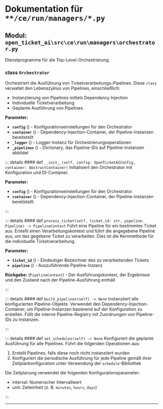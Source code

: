 # Dokumentation für `**/ce/run/managers/*.py`

## Modul: `open_ticket_ai\src\ce\run\managers\orchestrator.py`

Dienstprogramme für die Top-Level-Orchestrierung.

### <span style='text-info'>class</span> `Orchestrator`

Orchestriert die Ausführung von Ticketverarbeitungs-Pipelines.
Diese `class` verwaltet den Lebenszyklus von Pipelines, einschließlich:
- Instanziierung von Pipelines mittels Dependency Injection
- Individuelle Ticketverarbeitung
- Geplante Ausführung von Pipelines

**Parameter:**

- **`config`** () - Konfigurationseinstellungen für den Orchestrator
- **`container`** () - Dependency-Injection-Container, der Pipeline-Instanzen bereitstellt
- **`_logger`** () - Logger-Instanz für Orchestrierungsoperationen
- **`_pipelines`** () - Dictionary, das Pipeline-IDs auf Pipeline-Instanzen abbildet


::: details #### <Badge type="info" text="Methode"/> <span class='text-warning'>def</span> `__init__(self, config: OpenTicketAIConfig, container: AbstractContainer)`
Initialisiert den Orchestrator mit Konfiguration und DI-Container.

**Parameter:**

- **`config`** () - Konfigurationseinstellungen für den Orchestrator.
- **`container`** () - Dependency-Injection-Container, der Pipeline-Instanzen bereitstellt.

:::


::: details #### <Badge type="info" text="Methode"/> <span class='text-warning'>def</span> `process_ticket(self, ticket_id: str, pipeline: Pipeline) -> PipelineContext`
Führt eine Pipeline für ein bestimmtes Ticket aus.
Erstellt einen Verarbeitungskontext und führt die angegebene Pipeline aus, um
das gegebene Ticket zu verarbeiten. Dies ist die Kernmethode für die individuelle Ticketverarbeitung.

**Parameter:**

- **`ticket_id`** () - Eindeutiger Bezeichner des zu verarbeitenden Tickets
- **`pipeline`** () - Auszuführende Pipeline-Instanz

**Rückgabe:** (`PipelineContext`) - Der Ausführungskontext, der Ergebnisse und den Zustand nach der Pipeline-Ausführung enthält

:::


::: details #### <Badge type="info" text="Methode"/> <span class='text-warning'>def</span> `build_pipelines(self) -> None`
Instanziiert alle konfigurierten Pipeline-Objekte.
Verwendet den Dependency-Injection-Container, um Pipeline-Instanzen
basierend auf der Konfiguration zu erstellen. Füllt die interne Pipeline-Registry
mit Zuordnungen von Pipeline-IDs zu Instanzen.

:::


::: details #### <Badge type="info" text="Methode"/> <span class='text-warning'>def</span> `set_schedules(self) -> None`
Konfiguriert die geplante Ausführung für alle Pipelines.
Führt die folgenden Operationen aus:
1. Erstellt Pipelines, falls diese noch nicht instanziiert wurden
2. Konfiguriert die periodische Ausführung für jede Pipeline gemäß ihrer
   Zeitplankonfiguration unter Verwendung der `schedule`-Bibliothek

Die Zeitplanung verwendet die folgenden Konfigurationsparameter:
- interval: Numerischer Intervallwert
- unit: Zeiteinheit (z. B. `minutes`, `hours`, `days`)

:::


---
